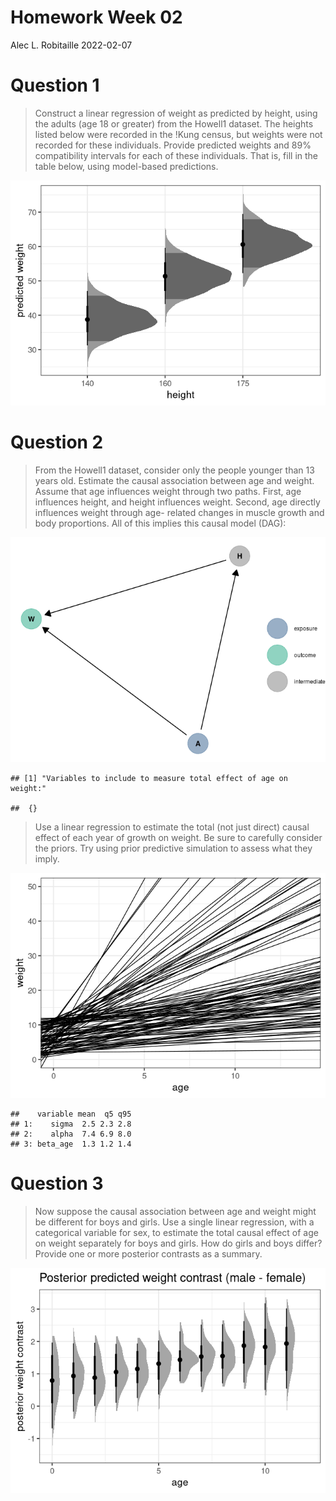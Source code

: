 Homework Week 02
================
Alec L. Robitaille
2022-02-07

# Question 1

> Construct a linear regression of weight as predicted by height, using
> the adults (age 18 or greater) from the Howell1 dataset. The heights
> listed below were recorded in the !Kung census, but weights were not
> recorded for these individuals. Provide predicted weights and 89%
> compatibility intervals for each of these individuals. That is, fill
> in the table below, using model-based predictions.

![](../graphics/homework/predict_h02_q01-1.png)<!-- -->

# Question 2

> From the Howell1 dataset, consider only the people younger than 13
> years old. Estimate the causal association between age and weight.
> Assume that age influences weight through two paths. First, age
> influences height, and height influences weight. Second, age directly
> influences weight through age- related changes in muscle growth and
> body proportions. All of this implies this causal model (DAG):

![](../graphics/homework/dag_h02_q02-1.png)<!-- -->

    ## [1] "Variables to include to measure total effect of age on weight:"

    ##  {}

> Use a linear regression to estimate the total (not just direct) causal
> effect of each year of growth on weight. Be sure to carefully consider
> the priors. Try using prior predictive simulation to assess what they
> imply.

![](../graphics/homework/priors_h02_q02-1.png)<!-- -->

    ##    variable mean  q5 q95
    ## 1:    sigma  2.5 2.3 2.8
    ## 2:    alpha  7.4 6.9 8.0
    ## 3: beta_age  1.3 1.2 1.4

# Question 3

> Now suppose the causal association between age and weight might be
> different for boys and girls. Use a single linear regression, with a
> categorical variable for sex, to estimate the total causal effect of
> age on weight separately for boys and girls. How do girls and boys
> differ? Provide one or more posterior contrasts as a summary.

![](../graphics/homework/h02_q03_contrast-1.png)<!-- -->
